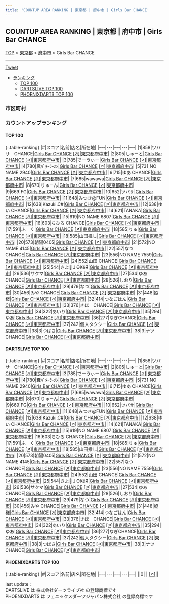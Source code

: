 ```yaml
---
title: 'COUNTUP AREA RANKING | 東京都 | 府中市 | Girls Bar CHANCE'
---
```

## COUNTUP AREA RANKING | 東京都 | 府中市 | Girls Bar CHANCE

[TOP](/darts/rank/) > [東京都](/darts/rank/東京都/) > [府中市](/darts/rank/東京都/府中市/) > Girls Bar CHANCE

___

<a href="https://twitter.com/share?ref_src=twsrc%5Etfw" data-text="COUNTUP AREA RANKING | 東京都府中市Girls Bar CHANCE" class="twitter-share-button" data-hashtags="DARTSLIVE,PHOENIXDARTS,darts,ダーツ" data-show-count="false">Tweet</a>

* [ランキング](#カウントアップランキング)
    * [TOP 100](#top-100)
    * [DARTSLIVE TOP 100](#dartslive-top-100)
    * [PHOENIXDARTS TOP 100](#phoenixdarts-top-100)

### 市区町村

<ul>

</ul>

### カウントアップランキング

#### TOP 100



{:.table-ranking}
|#|スコア|名前|店名|所在地|
|---|---|---|---|---|
|1|858|<span class="rank-name-dl">ツバサ　CHANCE</span>|<a href="/darts/rank/shops/5bae3f9cceb525830d9b047a20a7ba1e.html">Girls Bar CHANCE</a> <a href="https://search.dartslive.com/jp/shop/5bae3f9cceb525830d9b047a20a7ba1e">[↗]</a>|<a href="/darts/rank/東京都/府中市">東京都府中市</a>|
|2|805|<span class="rank-name-dl">しゅーと</span>|<a href="/darts/rank/shops/5bae3f9cceb525830d9b047a20a7ba1e.html">Girls Bar CHANCE</a> <a href="https://search.dartslive.com/jp/shop/5bae3f9cceb525830d9b047a20a7ba1e">[↗]</a>|<a href="/darts/rank/東京都/府中市">東京都府中市</a>|
|3|785|<span class="rank-name-dl">でーうぃー</span>|<a href="/darts/rank/shops/5bae3f9cceb525830d9b047a20a7ba1e.html">Girls Bar CHANCE</a> <a href="https://search.dartslive.com/jp/shop/5bae3f9cceb525830d9b047a20a7ba1e">[↗]</a>|<a href="/darts/rank/東京都/府中市">東京都府中市</a>|
|4|780|<span class="rank-name-dl">糞ﾊﾞﾀｰﾗｰﾒﾝ</span>|<a href="/darts/rank/shops/5bae3f9cceb525830d9b047a20a7ba1e.html">Girls Bar CHANCE</a> <a href="https://search.dartslive.com/jp/shop/5bae3f9cceb525830d9b047a20a7ba1e">[↗]</a>|<a href="/darts/rank/東京都/府中市">東京都府中市</a>|
|5|731|<span class="rank-name-dl">NO NAME 2940</span>|<a href="/darts/rank/shops/5bae3f9cceb525830d9b047a20a7ba1e.html">Girls Bar CHANCE</a> <a href="https://search.dartslive.com/jp/shop/5bae3f9cceb525830d9b047a20a7ba1e">[↗]</a>|<a href="/darts/rank/東京都/府中市">東京都府中市</a>|
|6|715|<span class="rank-name-dl">ゆあ CHANCE</span>|<a href="/darts/rank/shops/5bae3f9cceb525830d9b047a20a7ba1e.html">Girls Bar CHANCE</a> <a href="https://search.dartslive.com/jp/shop/5bae3f9cceb525830d9b047a20a7ba1e">[↗]</a>|<a href="/darts/rank/東京都/府中市">東京都府中市</a>|
|7|685|<span class="rank-name-dl">wawawa</span>|<a href="/darts/rank/shops/5bae3f9cceb525830d9b047a20a7ba1e.html">Girls Bar CHANCE</a> <a href="https://search.dartslive.com/jp/shop/5bae3f9cceb525830d9b047a20a7ba1e">[↗]</a>|<a href="/darts/rank/東京都/府中市">東京都府中市</a>|
|8|670|<span class="rank-name-dl">りゅーん</span>|<a href="/darts/rank/shops/5bae3f9cceb525830d9b047a20a7ba1e.html">Girls Bar CHANCE</a> <a href="https://search.dartslive.com/jp/shop/5bae3f9cceb525830d9b047a20a7ba1e">[↗]</a>|<a href="/darts/rank/東京都/府中市">東京都府中市</a>|
|9|669|<span class="rank-name-dl">FG</span>|<a href="/darts/rank/shops/5bae3f9cceb525830d9b047a20a7ba1e.html">Girls Bar CHANCE</a> <a href="https://search.dartslive.com/jp/shop/5bae3f9cceb525830d9b047a20a7ba1e">[↗]</a>|<a href="/darts/rank/東京都/府中市">東京都府中市</a>|
|10|652|<span class="rank-name-dl">ツバサ</span>|<a href="/darts/rank/shops/5bae3f9cceb525830d9b047a20a7ba1e.html">Girls Bar CHANCE</a> <a href="https://search.dartslive.com/jp/shop/5bae3f9cceb525830d9b047a20a7ba1e">[↗]</a>|<a href="/darts/rank/東京都/府中市">東京都府中市</a>|
|11|648|<span class="rank-name-dl">みつき@FUN</span>|<a href="/darts/rank/shops/5bae3f9cceb525830d9b047a20a7ba1e.html">Girls Bar CHANCE</a> <a href="https://search.dartslive.com/jp/shop/5bae3f9cceb525830d9b047a20a7ba1e">[↗]</a>|<a href="/darts/rank/東京都/府中市">東京都府中市</a>|
|12|638|<span class="rank-name-dl">Kazuki.C#</span>|<a href="/darts/rank/shops/5bae3f9cceb525830d9b047a20a7ba1e.html">Girls Bar CHANCE</a> <a href="https://search.dartslive.com/jp/shop/5bae3f9cceb525830d9b047a20a7ba1e">[↗]</a>|<a href="/darts/rank/東京都/府中市">東京都府中市</a>|
|12|638|<span class="rank-name-dl">ゆい CHANCE</span>|<a href="/darts/rank/shops/5bae3f9cceb525830d9b047a20a7ba1e.html">Girls Bar CHANCE</a> <a href="https://search.dartslive.com/jp/shop/5bae3f9cceb525830d9b047a20a7ba1e">[↗]</a>|<a href="/darts/rank/東京都/府中市">東京都府中市</a>|
|14|621|<span class="rank-name-dl">TANAKA</span>|<a href="/darts/rank/shops/5bae3f9cceb525830d9b047a20a7ba1e.html">Girls Bar CHANCE</a> <a href="https://search.dartslive.com/jp/shop/5bae3f9cceb525830d9b047a20a7ba1e">[↗]</a>|<a href="/darts/rank/東京都/府中市">東京都府中市</a>|
|15|619|<span class="rank-name-dl">NO NAME 6807</span>|<a href="/darts/rank/shops/5bae3f9cceb525830d9b047a20a7ba1e.html">Girls Bar CHANCE</a> <a href="https://search.dartslive.com/jp/shop/5bae3f9cceb525830d9b047a20a7ba1e">[↗]</a>|<a href="/darts/rank/東京都/府中市">東京都府中市</a>|
|16|603|<span class="rank-name-dl">ちひろ CHANCE</span>|<a href="/darts/rank/shops/5bae3f9cceb525830d9b047a20a7ba1e.html">Girls Bar CHANCE</a> <a href="https://search.dartslive.com/jp/shop/5bae3f9cceb525830d9b047a20a7ba1e">[↗]</a>|<a href="/darts/rank/東京都/府中市">東京都府中市</a>|
|17|591|<span class="rank-name-dl">ふ　く</span>|<a href="/darts/rank/shops/5bae3f9cceb525830d9b047a20a7ba1e.html">Girls Bar CHANCE</a> <a href="https://search.dartslive.com/jp/shop/5bae3f9cceb525830d9b047a20a7ba1e">[↗]</a>|<a href="/darts/rank/東京都/府中市">東京都府中市</a>|
|18|585|<span class="rank-name-dl">りゅ</span>|<a href="/darts/rank/shops/5bae3f9cceb525830d9b047a20a7ba1e.html">Girls Bar CHANCE</a> <a href="https://search.dartslive.com/jp/shop/5bae3f9cceb525830d9b047a20a7ba1e">[↗]</a>|<a href="/darts/rank/東京都/府中市">東京都府中市</a>|
|18|585|<span class="rank-name-dl">山田推し</span>|<a href="/darts/rank/shops/5bae3f9cceb525830d9b047a20a7ba1e.html">Girls Bar CHANCE</a> <a href="https://search.dartslive.com/jp/shop/5bae3f9cceb525830d9b047a20a7ba1e">[↗]</a>|<a href="/darts/rank/東京都/府中市">東京都府中市</a>|
|20|573|<span class="rank-name-dl">朝陽0405</span>|<a href="/darts/rank/shops/5bae3f9cceb525830d9b047a20a7ba1e.html">Girls Bar CHANCE</a> <a href="https://search.dartslive.com/jp/shop/5bae3f9cceb525830d9b047a20a7ba1e">[↗]</a>|<a href="/darts/rank/東京都/府中市">東京都府中市</a>|
|21|572|<span class="rank-name-dl">NO NAME 4145</span>|<a href="/darts/rank/shops/5bae3f9cceb525830d9b047a20a7ba1e.html">Girls Bar CHANCE</a> <a href="https://search.dartslive.com/jp/shop/5bae3f9cceb525830d9b047a20a7ba1e">[↗]</a>|<a href="/darts/rank/東京都/府中市">東京都府中市</a>|
|22|557|<span class="rank-name-dl">なつ CHANCE</span>|<a href="/darts/rank/shops/5bae3f9cceb525830d9b047a20a7ba1e.html">Girls Bar CHANCE</a> <a href="https://search.dartslive.com/jp/shop/5bae3f9cceb525830d9b047a20a7ba1e">[↗]</a>|<a href="/darts/rank/東京都/府中市">東京都府中市</a>|
|23|556|<span class="rank-name-dl">NO NAME 7559</span>|<a href="/darts/rank/shops/5bae3f9cceb525830d9b047a20a7ba1e.html">Girls Bar CHANCE</a> <a href="https://search.dartslive.com/jp/shop/5bae3f9cceb525830d9b047a20a7ba1e">[↗]</a>|<a href="/darts/rank/東京都/府中市">東京都府中市</a>|
|24|552|<span class="rank-name-dl">山田 CHANCE</span>|<a href="/darts/rank/shops/5bae3f9cceb525830d9b047a20a7ba1e.html">Girls Bar CHANCE</a> <a href="https://search.dartslive.com/jp/shop/5bae3f9cceb525830d9b047a20a7ba1e">[↗]</a>|<a href="/darts/rank/東京都/府中市">東京都府中市</a>|
|25|544|<span class="rank-name-dl">きよＪΘКёЯ</span>|<a href="/darts/rank/shops/5bae3f9cceb525830d9b047a20a7ba1e.html">Girls Bar CHANCE</a> <a href="https://search.dartslive.com/jp/shop/5bae3f9cceb525830d9b047a20a7ba1e">[↗]</a>|<a href="/darts/rank/東京都/府中市">東京都府中市</a>|
|26|536|<span class="rank-name-dl">サクマ</span>|<a href="/darts/rank/shops/5bae3f9cceb525830d9b047a20a7ba1e.html">Girls Bar CHANCE</a> <a href="https://search.dartslive.com/jp/shop/5bae3f9cceb525830d9b047a20a7ba1e">[↗]</a>|<a href="/darts/rank/東京都/府中市">東京都府中市</a>|
|27|534|<span class="rank-name-dl">ゆあCHANCE</span>|<a href="/darts/rank/shops/5bae3f9cceb525830d9b047a20a7ba1e.html">Girls Bar CHANCE</a> <a href="https://search.dartslive.com/jp/shop/5bae3f9cceb525830d9b047a20a7ba1e">[↗]</a>|<a href="/darts/rank/東京都/府中市">東京都府中市</a>|
|28|526|<span class="rank-name-dl">しおり</span>|<a href="/darts/rank/shops/5bae3f9cceb525830d9b047a20a7ba1e.html">Girls Bar CHANCE</a> <a href="https://search.dartslive.com/jp/shop/5bae3f9cceb525830d9b047a20a7ba1e">[↗]</a>|<a href="/darts/rank/東京都/府中市">東京都府中市</a>|
|29|479|<span class="rank-name-dl">なつ</span>|<a href="/darts/rank/shops/5bae3f9cceb525830d9b047a20a7ba1e.html">Girls Bar CHANCE</a> <a href="https://search.dartslive.com/jp/shop/5bae3f9cceb525830d9b047a20a7ba1e">[↗]</a>|<a href="/darts/rank/東京都/府中市">東京都府中市</a>|
|30|456|<span class="rank-name-dl">みや CHANCE</span>|<a href="/darts/rank/shops/5bae3f9cceb525830d9b047a20a7ba1e.html">Girls Bar CHANCE</a> <a href="https://search.dartslive.com/jp/shop/5bae3f9cceb525830d9b047a20a7ba1e">[↗]</a>|<a href="/darts/rank/東京都/府中市">東京都府中市</a>|
|31|448|<span class="rank-name-dl">婭槎</span>|<a href="/darts/rank/shops/5bae3f9cceb525830d9b047a20a7ba1e.html">Girls Bar CHANCE</a> <a href="https://search.dartslive.com/jp/shop/5bae3f9cceb525830d9b047a20a7ba1e">[↗]</a>|<a href="/darts/rank/東京都/府中市">東京都府中市</a>|
|32|414|<span class="rank-name-dl">つなごはん</span>|<a href="/darts/rank/shops/5bae3f9cceb525830d9b047a20a7ba1e.html">Girls Bar CHANCE</a> <a href="https://search.dartslive.com/jp/shop/5bae3f9cceb525830d9b047a20a7ba1e">[↗]</a>|<a href="/darts/rank/東京都/府中市">東京都府中市</a>|
|33|376|<span class="rank-name-dl">きほ　CHANCE</span>|<a href="/darts/rank/shops/5bae3f9cceb525830d9b047a20a7ba1e.html">Girls Bar CHANCE</a> <a href="https://search.dartslive.com/jp/shop/5bae3f9cceb525830d9b047a20a7ba1e">[↗]</a>|<a href="/darts/rank/東京都/府中市">東京都府中市</a>|
|34|322|<span class="rank-name-dl">あいり</span>|<a href="/darts/rank/shops/5bae3f9cceb525830d9b047a20a7ba1e.html">Girls Bar CHANCE</a> <a href="https://search.dartslive.com/jp/shop/5bae3f9cceb525830d9b047a20a7ba1e">[↗]</a>|<a href="/darts/rank/東京都/府中市">東京都府中市</a>|
|35|294|<span class="rank-name-dl">ゆあ</span>|<a href="/darts/rank/shops/5bae3f9cceb525830d9b047a20a7ba1e.html">Girls Bar CHANCE</a> <a href="https://search.dartslive.com/jp/shop/5bae3f9cceb525830d9b047a20a7ba1e">[↗]</a>|<a href="/darts/rank/東京都/府中市">東京都府中市</a>|
|36|277|<span class="rank-name-dl">なぎCHANCE</span>|<a href="/darts/rank/shops/5bae3f9cceb525830d9b047a20a7ba1e.html">Girls Bar CHANCE</a> <a href="https://search.dartslive.com/jp/shop/5bae3f9cceb525830d9b047a20a7ba1e">[↗]</a>|<a href="/darts/rank/東京都/府中市">東京都府中市</a>|
|37|242|<span class="rank-name-dl">個人タクシー</span>|<a href="/darts/rank/shops/5bae3f9cceb525830d9b047a20a7ba1e.html">Girls Bar CHANCE</a> <a href="https://search.dartslive.com/jp/shop/5bae3f9cceb525830d9b047a20a7ba1e">[↗]</a>|<a href="/darts/rank/東京都/府中市">東京都府中市</a>|
|38|3|<span class="rank-name-dl">つばさ</span>|<a href="/darts/rank/shops/5bae3f9cceb525830d9b047a20a7ba1e.html">Girls Bar CHANCE</a> <a href="https://search.dartslive.com/jp/shop/5bae3f9cceb525830d9b047a20a7ba1e">[↗]</a>|<a href="/darts/rank/東京都/府中市">東京都府中市</a>|
|38|3|<span class="rank-name-dl">ナツ CHANCE</span>|<a href="/darts/rank/shops/5bae3f9cceb525830d9b047a20a7ba1e.html">Girls Bar CHANCE</a> <a href="https://search.dartslive.com/jp/shop/5bae3f9cceb525830d9b047a20a7ba1e">[↗]</a>|<a href="/darts/rank/東京都/府中市">東京都府中市</a>|


#### DARTSLIVE TOP 100



{:.table-ranking}
|#|スコア|名前|店名|所在地|
|---|---|---|---|---|
|1|858|<span class="rank-name-dl">ツバサ　CHANCE</span>|<a href="/darts/rank/shops/5bae3f9cceb525830d9b047a20a7ba1e.html">Girls Bar CHANCE</a> <a href="https://search.dartslive.com/jp/shop/5bae3f9cceb525830d9b047a20a7ba1e">[↗]</a>|<a href="/darts/rank/東京都/府中市">東京都府中市</a>|
|2|805|<span class="rank-name-dl">しゅーと</span>|<a href="/darts/rank/shops/5bae3f9cceb525830d9b047a20a7ba1e.html">Girls Bar CHANCE</a> <a href="https://search.dartslive.com/jp/shop/5bae3f9cceb525830d9b047a20a7ba1e">[↗]</a>|<a href="/darts/rank/東京都/府中市">東京都府中市</a>|
|3|785|<span class="rank-name-dl">でーうぃー</span>|<a href="/darts/rank/shops/5bae3f9cceb525830d9b047a20a7ba1e.html">Girls Bar CHANCE</a> <a href="https://search.dartslive.com/jp/shop/5bae3f9cceb525830d9b047a20a7ba1e">[↗]</a>|<a href="/darts/rank/東京都/府中市">東京都府中市</a>|
|4|780|<span class="rank-name-dl">糞ﾊﾞﾀｰﾗｰﾒﾝ</span>|<a href="/darts/rank/shops/5bae3f9cceb525830d9b047a20a7ba1e.html">Girls Bar CHANCE</a> <a href="https://search.dartslive.com/jp/shop/5bae3f9cceb525830d9b047a20a7ba1e">[↗]</a>|<a href="/darts/rank/東京都/府中市">東京都府中市</a>|
|5|731|<span class="rank-name-dl">NO NAME 2940</span>|<a href="/darts/rank/shops/5bae3f9cceb525830d9b047a20a7ba1e.html">Girls Bar CHANCE</a> <a href="https://search.dartslive.com/jp/shop/5bae3f9cceb525830d9b047a20a7ba1e">[↗]</a>|<a href="/darts/rank/東京都/府中市">東京都府中市</a>|
|6|715|<span class="rank-name-dl">ゆあ CHANCE</span>|<a href="/darts/rank/shops/5bae3f9cceb525830d9b047a20a7ba1e.html">Girls Bar CHANCE</a> <a href="https://search.dartslive.com/jp/shop/5bae3f9cceb525830d9b047a20a7ba1e">[↗]</a>|<a href="/darts/rank/東京都/府中市">東京都府中市</a>|
|7|685|<span class="rank-name-dl">wawawa</span>|<a href="/darts/rank/shops/5bae3f9cceb525830d9b047a20a7ba1e.html">Girls Bar CHANCE</a> <a href="https://search.dartslive.com/jp/shop/5bae3f9cceb525830d9b047a20a7ba1e">[↗]</a>|<a href="/darts/rank/東京都/府中市">東京都府中市</a>|
|8|670|<span class="rank-name-dl">りゅーん</span>|<a href="/darts/rank/shops/5bae3f9cceb525830d9b047a20a7ba1e.html">Girls Bar CHANCE</a> <a href="https://search.dartslive.com/jp/shop/5bae3f9cceb525830d9b047a20a7ba1e">[↗]</a>|<a href="/darts/rank/東京都/府中市">東京都府中市</a>|
|9|669|<span class="rank-name-dl">FG</span>|<a href="/darts/rank/shops/5bae3f9cceb525830d9b047a20a7ba1e.html">Girls Bar CHANCE</a> <a href="https://search.dartslive.com/jp/shop/5bae3f9cceb525830d9b047a20a7ba1e">[↗]</a>|<a href="/darts/rank/東京都/府中市">東京都府中市</a>|
|10|652|<span class="rank-name-dl">ツバサ</span>|<a href="/darts/rank/shops/5bae3f9cceb525830d9b047a20a7ba1e.html">Girls Bar CHANCE</a> <a href="https://search.dartslive.com/jp/shop/5bae3f9cceb525830d9b047a20a7ba1e">[↗]</a>|<a href="/darts/rank/東京都/府中市">東京都府中市</a>|
|11|648|<span class="rank-name-dl">みつき@FUN</span>|<a href="/darts/rank/shops/5bae3f9cceb525830d9b047a20a7ba1e.html">Girls Bar CHANCE</a> <a href="https://search.dartslive.com/jp/shop/5bae3f9cceb525830d9b047a20a7ba1e">[↗]</a>|<a href="/darts/rank/東京都/府中市">東京都府中市</a>|
|12|638|<span class="rank-name-dl">Kazuki.C#</span>|<a href="/darts/rank/shops/5bae3f9cceb525830d9b047a20a7ba1e.html">Girls Bar CHANCE</a> <a href="https://search.dartslive.com/jp/shop/5bae3f9cceb525830d9b047a20a7ba1e">[↗]</a>|<a href="/darts/rank/東京都/府中市">東京都府中市</a>|
|12|638|<span class="rank-name-dl">ゆい CHANCE</span>|<a href="/darts/rank/shops/5bae3f9cceb525830d9b047a20a7ba1e.html">Girls Bar CHANCE</a> <a href="https://search.dartslive.com/jp/shop/5bae3f9cceb525830d9b047a20a7ba1e">[↗]</a>|<a href="/darts/rank/東京都/府中市">東京都府中市</a>|
|14|621|<span class="rank-name-dl">TANAKA</span>|<a href="/darts/rank/shops/5bae3f9cceb525830d9b047a20a7ba1e.html">Girls Bar CHANCE</a> <a href="https://search.dartslive.com/jp/shop/5bae3f9cceb525830d9b047a20a7ba1e">[↗]</a>|<a href="/darts/rank/東京都/府中市">東京都府中市</a>|
|15|619|<span class="rank-name-dl">NO NAME 6807</span>|<a href="/darts/rank/shops/5bae3f9cceb525830d9b047a20a7ba1e.html">Girls Bar CHANCE</a> <a href="https://search.dartslive.com/jp/shop/5bae3f9cceb525830d9b047a20a7ba1e">[↗]</a>|<a href="/darts/rank/東京都/府中市">東京都府中市</a>|
|16|603|<span class="rank-name-dl">ちひろ CHANCE</span>|<a href="/darts/rank/shops/5bae3f9cceb525830d9b047a20a7ba1e.html">Girls Bar CHANCE</a> <a href="https://search.dartslive.com/jp/shop/5bae3f9cceb525830d9b047a20a7ba1e">[↗]</a>|<a href="/darts/rank/東京都/府中市">東京都府中市</a>|
|17|591|<span class="rank-name-dl">ふ　く</span>|<a href="/darts/rank/shops/5bae3f9cceb525830d9b047a20a7ba1e.html">Girls Bar CHANCE</a> <a href="https://search.dartslive.com/jp/shop/5bae3f9cceb525830d9b047a20a7ba1e">[↗]</a>|<a href="/darts/rank/東京都/府中市">東京都府中市</a>|
|18|585|<span class="rank-name-dl">りゅ</span>|<a href="/darts/rank/shops/5bae3f9cceb525830d9b047a20a7ba1e.html">Girls Bar CHANCE</a> <a href="https://search.dartslive.com/jp/shop/5bae3f9cceb525830d9b047a20a7ba1e">[↗]</a>|<a href="/darts/rank/東京都/府中市">東京都府中市</a>|
|18|585|<span class="rank-name-dl">山田推し</span>|<a href="/darts/rank/shops/5bae3f9cceb525830d9b047a20a7ba1e.html">Girls Bar CHANCE</a> <a href="https://search.dartslive.com/jp/shop/5bae3f9cceb525830d9b047a20a7ba1e">[↗]</a>|<a href="/darts/rank/東京都/府中市">東京都府中市</a>|
|20|573|<span class="rank-name-dl">朝陽0405</span>|<a href="/darts/rank/shops/5bae3f9cceb525830d9b047a20a7ba1e.html">Girls Bar CHANCE</a> <a href="https://search.dartslive.com/jp/shop/5bae3f9cceb525830d9b047a20a7ba1e">[↗]</a>|<a href="/darts/rank/東京都/府中市">東京都府中市</a>|
|21|572|<span class="rank-name-dl">NO NAME 4145</span>|<a href="/darts/rank/shops/5bae3f9cceb525830d9b047a20a7ba1e.html">Girls Bar CHANCE</a> <a href="https://search.dartslive.com/jp/shop/5bae3f9cceb525830d9b047a20a7ba1e">[↗]</a>|<a href="/darts/rank/東京都/府中市">東京都府中市</a>|
|22|557|<span class="rank-name-dl">なつ CHANCE</span>|<a href="/darts/rank/shops/5bae3f9cceb525830d9b047a20a7ba1e.html">Girls Bar CHANCE</a> <a href="https://search.dartslive.com/jp/shop/5bae3f9cceb525830d9b047a20a7ba1e">[↗]</a>|<a href="/darts/rank/東京都/府中市">東京都府中市</a>|
|23|556|<span class="rank-name-dl">NO NAME 7559</span>|<a href="/darts/rank/shops/5bae3f9cceb525830d9b047a20a7ba1e.html">Girls Bar CHANCE</a> <a href="https://search.dartslive.com/jp/shop/5bae3f9cceb525830d9b047a20a7ba1e">[↗]</a>|<a href="/darts/rank/東京都/府中市">東京都府中市</a>|
|24|552|<span class="rank-name-dl">山田 CHANCE</span>|<a href="/darts/rank/shops/5bae3f9cceb525830d9b047a20a7ba1e.html">Girls Bar CHANCE</a> <a href="https://search.dartslive.com/jp/shop/5bae3f9cceb525830d9b047a20a7ba1e">[↗]</a>|<a href="/darts/rank/東京都/府中市">東京都府中市</a>|
|25|544|<span class="rank-name-dl">きよＪΘКёЯ</span>|<a href="/darts/rank/shops/5bae3f9cceb525830d9b047a20a7ba1e.html">Girls Bar CHANCE</a> <a href="https://search.dartslive.com/jp/shop/5bae3f9cceb525830d9b047a20a7ba1e">[↗]</a>|<a href="/darts/rank/東京都/府中市">東京都府中市</a>|
|26|536|<span class="rank-name-dl">サクマ</span>|<a href="/darts/rank/shops/5bae3f9cceb525830d9b047a20a7ba1e.html">Girls Bar CHANCE</a> <a href="https://search.dartslive.com/jp/shop/5bae3f9cceb525830d9b047a20a7ba1e">[↗]</a>|<a href="/darts/rank/東京都/府中市">東京都府中市</a>|
|27|534|<span class="rank-name-dl">ゆあCHANCE</span>|<a href="/darts/rank/shops/5bae3f9cceb525830d9b047a20a7ba1e.html">Girls Bar CHANCE</a> <a href="https://search.dartslive.com/jp/shop/5bae3f9cceb525830d9b047a20a7ba1e">[↗]</a>|<a href="/darts/rank/東京都/府中市">東京都府中市</a>|
|28|526|<span class="rank-name-dl">しおり</span>|<a href="/darts/rank/shops/5bae3f9cceb525830d9b047a20a7ba1e.html">Girls Bar CHANCE</a> <a href="https://search.dartslive.com/jp/shop/5bae3f9cceb525830d9b047a20a7ba1e">[↗]</a>|<a href="/darts/rank/東京都/府中市">東京都府中市</a>|
|29|479|<span class="rank-name-dl">なつ</span>|<a href="/darts/rank/shops/5bae3f9cceb525830d9b047a20a7ba1e.html">Girls Bar CHANCE</a> <a href="https://search.dartslive.com/jp/shop/5bae3f9cceb525830d9b047a20a7ba1e">[↗]</a>|<a href="/darts/rank/東京都/府中市">東京都府中市</a>|
|30|456|<span class="rank-name-dl">みや CHANCE</span>|<a href="/darts/rank/shops/5bae3f9cceb525830d9b047a20a7ba1e.html">Girls Bar CHANCE</a> <a href="https://search.dartslive.com/jp/shop/5bae3f9cceb525830d9b047a20a7ba1e">[↗]</a>|<a href="/darts/rank/東京都/府中市">東京都府中市</a>|
|31|448|<span class="rank-name-dl">婭槎</span>|<a href="/darts/rank/shops/5bae3f9cceb525830d9b047a20a7ba1e.html">Girls Bar CHANCE</a> <a href="https://search.dartslive.com/jp/shop/5bae3f9cceb525830d9b047a20a7ba1e">[↗]</a>|<a href="/darts/rank/東京都/府中市">東京都府中市</a>|
|32|414|<span class="rank-name-dl">つなごはん</span>|<a href="/darts/rank/shops/5bae3f9cceb525830d9b047a20a7ba1e.html">Girls Bar CHANCE</a> <a href="https://search.dartslive.com/jp/shop/5bae3f9cceb525830d9b047a20a7ba1e">[↗]</a>|<a href="/darts/rank/東京都/府中市">東京都府中市</a>|
|33|376|<span class="rank-name-dl">きほ　CHANCE</span>|<a href="/darts/rank/shops/5bae3f9cceb525830d9b047a20a7ba1e.html">Girls Bar CHANCE</a> <a href="https://search.dartslive.com/jp/shop/5bae3f9cceb525830d9b047a20a7ba1e">[↗]</a>|<a href="/darts/rank/東京都/府中市">東京都府中市</a>|
|34|322|<span class="rank-name-dl">あいり</span>|<a href="/darts/rank/shops/5bae3f9cceb525830d9b047a20a7ba1e.html">Girls Bar CHANCE</a> <a href="https://search.dartslive.com/jp/shop/5bae3f9cceb525830d9b047a20a7ba1e">[↗]</a>|<a href="/darts/rank/東京都/府中市">東京都府中市</a>|
|35|294|<span class="rank-name-dl">ゆあ</span>|<a href="/darts/rank/shops/5bae3f9cceb525830d9b047a20a7ba1e.html">Girls Bar CHANCE</a> <a href="https://search.dartslive.com/jp/shop/5bae3f9cceb525830d9b047a20a7ba1e">[↗]</a>|<a href="/darts/rank/東京都/府中市">東京都府中市</a>|
|36|277|<span class="rank-name-dl">なぎCHANCE</span>|<a href="/darts/rank/shops/5bae3f9cceb525830d9b047a20a7ba1e.html">Girls Bar CHANCE</a> <a href="https://search.dartslive.com/jp/shop/5bae3f9cceb525830d9b047a20a7ba1e">[↗]</a>|<a href="/darts/rank/東京都/府中市">東京都府中市</a>|
|37|242|<span class="rank-name-dl">個人タクシー</span>|<a href="/darts/rank/shops/5bae3f9cceb525830d9b047a20a7ba1e.html">Girls Bar CHANCE</a> <a href="https://search.dartslive.com/jp/shop/5bae3f9cceb525830d9b047a20a7ba1e">[↗]</a>|<a href="/darts/rank/東京都/府中市">東京都府中市</a>|
|38|3|<span class="rank-name-dl">つばさ</span>|<a href="/darts/rank/shops/5bae3f9cceb525830d9b047a20a7ba1e.html">Girls Bar CHANCE</a> <a href="https://search.dartslive.com/jp/shop/5bae3f9cceb525830d9b047a20a7ba1e">[↗]</a>|<a href="/darts/rank/東京都/府中市">東京都府中市</a>|
|38|3|<span class="rank-name-dl">ナツ CHANCE</span>|<a href="/darts/rank/shops/5bae3f9cceb525830d9b047a20a7ba1e.html">Girls Bar CHANCE</a> <a href="https://search.dartslive.com/jp/shop/5bae3f9cceb525830d9b047a20a7ba1e">[↗]</a>|<a href="/darts/rank/東京都/府中市">東京都府中市</a>|


#### PHOENIXDARTS TOP 100



{:.table-ranking}
|#|スコア|名前|店名|所在地|
|---|---|---|---|---|
||0|<span class="rank-name-dl"> </span>|<a href="/darts/rank/shops/.html"></a> <a href="">[↗]</a>|<a href="/darts/rank//"></a>|


<div class="footer border-top border-gray-light mt-5 pt-3 text-right text-gray">
    last update : <span style="font-weight: italic" id="foot_last_modified"></span><br />
    DARTSLIVE は 株式会社ダーツライブ社 の登録商標です<br />
    PHOENIXDARTS は フェニックスダーツジャパン株式会社 の登録商標です<br />
</div>

<script src="https://cdnjs.cloudflare.com/ajax/libs/jquery.tablesorter/2.31.3/js/jquery.tablesorter.min.js" integrity="sha512-qzgd5cYSZcosqpzpn7zF2ZId8f/8CHmFKZ8j7mU4OUXTNRd5g+ZHBPsgKEwoqxCtdQvExE5LprwwPAgoicguNg==" crossorigin="anonymous" referrerpolicy="no-referrer"></script>
<link rel="stylesheet" href="https://cdnjs.cloudflare.com/ajax/libs/jquery.tablesorter/2.31.3/css/theme.default.min.css" integrity="sha512-wghhOJkjQX0Lh3NSWvNKeZ0ZpNn+SPVXX1Qyc9OCaogADktxrBiBdKGDoqVUOyhStvMBmJQ8ZdMHiR3wuEq8+w==" crossorigin="anonymous" referrerpolicy="no-referrer" />
<script>
$(function() {
    $(".table-ranking").tablesorter({sortList:[[0, 0]]});
    $("#foot_last_modified").text(formatDate(new Date(document.lastModified), 'yyyy-MM-dd HH:mm:ss'));
});
</script>

<script async src="https://platform.twitter.com/widgets.js" charset="utf-8"></script>